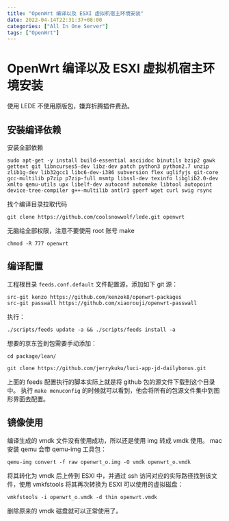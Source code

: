```yaml
---
title: "OpenWrt 编译以及 ESXI 虚拟机宿主环境安装"
date: 2022-04-14T22:31:37+08:00
categories: ["All In One Server"]
tags: ["OpenWrt"]
---
```


# OpenWrt 编译以及 ESXI 虚拟机宿主环境安装
使用 LEDE 不使用原版包，嫌弃折腾插件费劲。
## 安装编译依赖
安装全部依赖
```shell
sudo apt-get -y install build-essential asciidoc binutils bzip2 gawk gettext git libncurses5-dev libz-dev patch python3 python2.7 unzip zlib1g-dev lib32gcc1 libc6-dev-i386 subversion flex uglifyjs git-core gcc-multilib p7zip p7zip-full msmtp libssl-dev texinfo libglib2.0-dev xmlto qemu-utils upx libelf-dev autoconf automake libtool autopoint device-tree-compiler g++-multilib antlr3 gperf wget curl swig rsync
```
找个编译目录拉取代码
```shell
git clone https://github.com/coolsnowwolf/lede.git openwrt
```
无脑给全部权限，注意不要使用 root 账号 make
```
chmod -R 777 openwrt
```

## 编译配置
工程根目录 `feeds.conf.default` 文件配置源，添加如下 git 源：
```
src-git kenzo https://github.com/kenzok8/openwrt-packages
src-git passwall https://github.com/xiaorouji/openwrt-passwall
```
执行：
```
./scripts/feeds update -a && ./scripts/feeds install -a
```
想要的京东签到包需要手动添加：
```shell
cd package/lean/  

git clone https://github.com/jerrykuku/luci-app-jd-dailybonus.git  
```
上面的 feeds 配置执行的脚本实际上就是将 github 包的源文件下载到这个目录中。
执行 `make menuconfig` 的时候就可以看到，他会将所有的包源文件集中到图形界面去配置。

## 镜像使用
编译生成的 vmdk 文件没有使用成功，所以还是使用 img 转成 vmdk 使用。
mac 安装 qemu 会带 qemu-img 工具包：
```
qemu-img convert -f raw openwrt_o.img -O vmdk openwrt_o.vmdk
```
将其转化为 vmdk 后上传到 ESXI 中，并通过 ssh 访问对应的实际路径找到该文件，使用 vmkfstools 将其再次转换为 ESXI 可以使用的虚拟磁盘：
```
vmkfstools -i openwrt_o.vmdk -d thin openwrt.vmdk
```
删除原来的 vmdk 磁盘就可以正常使用了。
